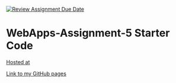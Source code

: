 [![Review Assignment Due Date](https://classroom.github.com/assets/deadline-readme-button-24ddc0f5d75046c5622901739e7c5dd533143b0c8e959d652212380cedb1ea36.svg)](https://classroom.github.com/a/7kKA03Up)
# WebApps-Assignment-5 Starter Code

[Hosted at](https://44-563-webapps-f23.github.io/44563-webapps-f23-assignment5-S564200/cities.html)

[Link to my GitHub pages](https://github.com/44-563-WebApps-F23/44563-webapps-f23-assignment5-S564200/settings/pages)